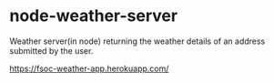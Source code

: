 # node-weather-server
Weather server(in node) returning the weather details of an address submitted by the user.


https://fsoc-weather-app.herokuapp.com/
